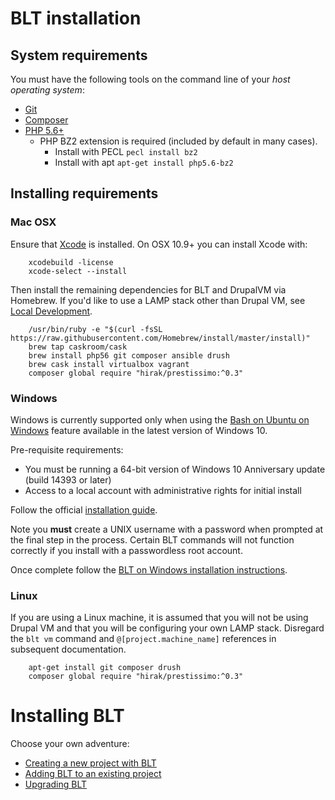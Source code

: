 # BLT installation

## System requirements

You must have the following tools on the command line of your *host operating system*:

* [Git](https://git-scm.com/)
* [Composer](https://getcomposer.org/download/)
* [PHP 5.6+](http://php.net/manual/en/install.php)
    * PHP BZ2 extension is required (included by default in many cases).
        * Install with PECL `pecl install bz2`
        * Install with apt `apt-get install php5.6-bz2`

## Installing requirements

### Mac OSX

Ensure that [Xcode](https://itunes.apple.com/us/app/xcode/id497799835?mt=12) is installed. On OSX 10.9+ you can install Xcode with:

        xcodebuild -license
        xcode-select --install

Then install the remaining dependencies for BLT and DrupalVM via Homebrew. If you'd like to use a LAMP stack other than Drupal VM, see [Local Development](readme/local-development.md).

        /usr/bin/ruby -e "$(curl -fsSL https://raw.githubusercontent.com/Homebrew/install/master/install)"
        brew tap caskroom/cask
        brew install php56 git composer ansible drush
        brew cask install virtualbox vagrant
        composer global require "hirak/prestissimo:^0.3"

### Windows

Windows is currently supported only when using the [Bash on Ubuntu on Windows](https://msdn.microsoft.com/en-us/commandline/wsl/about) feature available in the latest version of Windows 10.

Pre-requisite requirements:
* You must be running a 64-bit version of Windows 10 Anniversary update (build 14393 or later)
* Access to a local account with administrative rights for initial install

Follow the official [installation guide](https://msdn.microsoft.com/en-us/commandline/wsl/install_guide).

Note you **must** create a UNIX username with a password when prompted at the final step in the process. Certain BLT commands will not function correctly if you install with a passwordless root account.

Once complete follow the [BLT on Windows installation instructions](readme/windows-install.md).

### Linux

If you are using a Linux machine, it is assumed that you will not be using Drupal VM and that you will be configuring your own LAMP stack. Disregard the `blt vm` command and `@[project.machine_name]` references in subsequent documentation.

        apt-get install git composer drush
        composer global require "hirak/prestissimo:^0.3"

# Installing BLT

Choose your own adventure:

* [Creating a new project with BLT](readme/creating-new-project.md)
* [Adding BLT to an existing project](readme/adding-to-project.md)
* [Upgrading BLT](readme/updating-blt.md)
